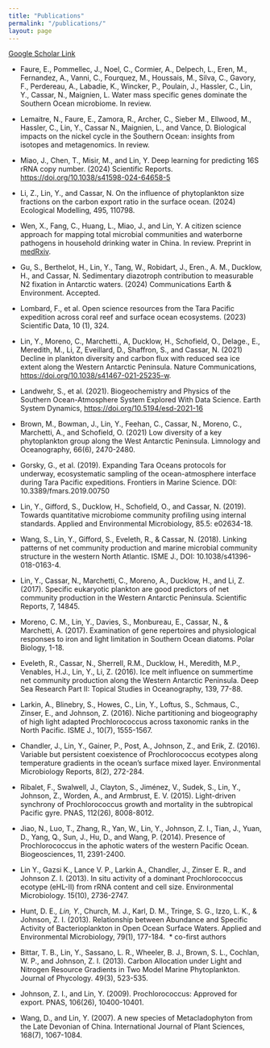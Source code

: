 ```yaml
---
title: "Publications"
permalink: "/publications/"
layout: page
---
```

<a href="https://scholar.google.com/citations?hl=en&user=wCTkXaAAAAAJ&view_op=list_works&sortby=pubdate">Google Scholar Link</a>

- Faure, E., Pommellec, J., Noel, C., Cormier, A., Delpech, L., Eren, M., Fernandez, A., Vanni, C., Fourquez, M., Houssais, M., Silva, C., Gavory, F., Perdereau, A., Labadie, K., Wincker, P., Poulain, J., Hassler, C., Lin, Y., Cassar, N., Maignien, L. Water mass specific genes dominate the Southern Ocean microbiome. In review.
  
- Lemaitre, N., Faure, E., Zamora, R., Archer, C., Sieber M., Ellwood, M., Hassler, C., Lin, Y., Cassar N., Maignien, L., and Vance, D. Biological impacts on the nickel cycle in the Southern Ocean: insights from isotopes and metagenomics. In review.
  
- Miao, J., Chen, T., Misir, M., and Lin, Y. Deep learning for predicting 16S rRNA copy number. (2024) Scientific Reports. https://doi.org/10.1038/s41598-024-64658-5

- Li, Z., Lin, Y., and Cassar, N. On the influence of phytoplankton size fractions on the carbon export ratio in the surface ocean. (2024) Ecological Modelling, 495, 110798.

- Wen, X., Fang, C., Huang, L., Miao, J., and Lin, Y. A citizen science approach for mapping total microbial communities and waterborne pathogens in household drinking water in China. In review. Preprint in <a href="https://doi.org/10.1101/2023.10.16.23297104">medRxiv</a>.
  
- Gu, S., Berthelot, H., Lin, Y., Tang, W., Robidart, J., Eren., A. M., Ducklow, H., and Cassar, N. Sedimentary diazotroph contribution to measurable N2 fixation in Antarctic waters. (2024) Communications Earth & Environment. Accepted.

- Lombard, F., et al. Open science resources from the Tara Pacific expedition across coral reef and surface ocean ecosystems. (2023) Scientific Data, 10 (1), 324.

- Lin, Y., Moreno, C., Marchetti., A, Ducklow, H., Schofield, O., Delage., E., Meredith, M., Li, Z, Eveillard, D., Shaffron, S., and Cassar, N. (2021) Decline in plankton diversity and carbon flux with reduced sea ice extent along the Western Antarctic Peninsula. Nature Communications, https://doi.org/10.1038/s41467-021-25235-w.

- Landwehr, S., et al. (2021). Biogeochemistry and Physics of the Southern Ocean-Atmosphere System Explored With Data Science. Earth System Dynamics, https://doi.org/10.5194/esd-2021-16

- Brown, M., Bowman, J., Lin, Y., Feehan, C., Cassar, N., Moreno, C., Marchetti, A., and Schofield, O. (2021) Low diversity of a key phytoplankton group along the West Antarctic Peninsula. Limnology and Oceanography, 66(6), 2470-2480.

- Gorsky, G., et al. (2019). Expanding Tara Oceans protocols for underway, ecosystematic sampling of the ocean-atmosphere interface during Tara Pacific expeditions. Frontiers in Marine Science. DOI: 10.3389/fmars.2019.00750

- Lin, Y., Gifford, S., Ducklow, H., Schofield, O., and Cassar, N. (2019). Towards quantitative microbiome community profiling using internal standards. Applied and Environmental Microbiology, 85.5: e02634-18.

- Wang, S., Lin, Y., Gifford, S., Eveleth, R., & Cassar, N. (2018). Linking patterns of net community production and marine microbial community structure in the western North Atlantic. ISME J., DOI: 10.1038/s41396-018-0163-4.

- Lin, Y., Cassar, N., Marchetti, C., Moreno, A., Ducklow, H., and Li, Z. (2017). Specific eukaryotic plankton are good predictors of net community production in the Western Antarctic Peninsula. Scientific Reports, 7, 14845.

- Moreno, C. M., Lin, Y., Davies, S., Monbureau, E., Cassar, N., & Marchetti, A. (2017). Examination of gene repertoires and physiological responses to iron and light limitation in Southern Ocean diatoms. Polar Biology, 1-18.

- Eveleth, R., Cassar, N., Sherrell, R.M., Ducklow, H., Meredith, M.P., Venables, H.J., Lin, Y., Li, Z. (2016). Ice melt influence on summertime net community production along the Western Antarctic Peninsula. Deep Sea Research Part II: Topical Studies in Oceanography, 139, 77-88.

- Larkin, A., Blinebry, S., Howes, C., Lin, Y., Loftus, S., Schmaus, C., Zinser, E., and Johnson, Z. (2016). Niche partitioning and biogeography of high light adapted Prochlorococcus across taxonomic ranks in the North Pacific. ISME J., 10(7), 1555-1567.

- Chandler, J., Lin, Y., Gainer, P., Post, A., Johnson, Z., and Erik, Z. (2016). Variable but persistent coexistence of Prochlorococcus ecotypes along temperature gradients in the ocean’s surface mixed layer. Environmental Microbiology Reports, 8(2), 272-284.

- Ribalet, F., Swalwell, J., Clayton, S., Jiménez, V., Sudek, S., Lin, Y., Johnson, Z., Worden, A., and Armbrust, E. V. (2015). Light-driven synchrony of Prochlorococcus growth and mortality in the subtropical Pacific gyre. PNAS, 112(26), 8008-8012.

- Jiao, N., Luo, T., Zhang, R., Yan, W., Lin, Y., Johnson, Z. I., Tian, J., Yuan, D., Yang, Q., Sun, J., Hu, D., and Wang, P. (2014). Presence of Prochlorococcus in the aphotic waters of the western Pacific Ocean. Biogeosciences, 11, 2391-2400.

- Lin Y., Gazsi K., Lance V. P., Larkin A., Chandler, J., Zinser E. R., and Johnson Z. I. (2013). In situ activity of a dominant Prochlorococcus ecotype (eHL-II) from rRNA content and cell size. Environmental Microbiology. 15(10), 2736-2747.

- Hunt, D. E.*, Lin, Y.*, Church, M. J., Karl, D. M., Tringe, S. G., Izzo, L. K., & Johnson, Z. I. (2013). Relationship between Abundance and Specific Activity of Bacterioplankton in Open Ocean Surface Waters. Applied and Environmental Microbiology, 79(1), 177-184.  * co-first authors

- Bittar, T. B., Lin, Y., Sassano, L. R., Wheeler, B. J., Brown, S. L., Cochlan, W. P., and Johnson, Z. I. (2013). Carbon Allocation under Light and Nitrogen Resource Gradients in Two Model Marine Phytoplankton. Journal of Phycology. 49(3), 523-535.

- Johnson, Z. I., and Lin, Y. (2009). Prochlorococcus: Approved for export. PNAS, 106(26), 10400-10401.

- Wang, D., and Lin, Y. (2007). A new species of Metacladophyton from the Late Devonian of China. International Journal of Plant Sciences, 168(7), 1067-1084.
